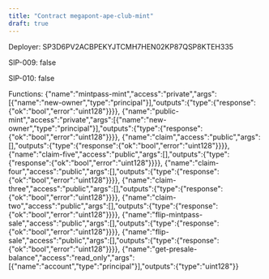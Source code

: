 ```yaml
---
title: "Contract megapont-ape-club-mint"
draft: true
---
```

Deployer: SP3D6PV2ACBPEKYJTCMH7HEN02KP87QSP8KTEH335

SIP-009: false

SIP-010: false

Functions:
{"name":"mintpass-mint","access":"private","args":[{"name":"new-owner","type":"principal"}],"outputs":{"type":{"response":{"ok":"bool","error":"uint128"}}}}, {"name":"public-mint","access":"private","args":[{"name":"new-owner","type":"principal"}],"outputs":{"type":{"response":{"ok":"bool","error":"uint128"}}}}, {"name":"claim","access":"public","args":[],"outputs":{"type":{"response":{"ok":"bool","error":"uint128"}}}}, {"name":"claim-five","access":"public","args":[],"outputs":{"type":{"response":{"ok":"bool","error":"uint128"}}}}, {"name":"claim-four","access":"public","args":[],"outputs":{"type":{"response":{"ok":"bool","error":"uint128"}}}}, {"name":"claim-three","access":"public","args":[],"outputs":{"type":{"response":{"ok":"bool","error":"uint128"}}}}, {"name":"claim-two","access":"public","args":[],"outputs":{"type":{"response":{"ok":"bool","error":"uint128"}}}}, {"name":"flip-mintpass-sale","access":"public","args":[],"outputs":{"type":{"response":{"ok":"bool","error":"uint128"}}}}, {"name":"flip-sale","access":"public","args":[],"outputs":{"type":{"response":{"ok":"bool","error":"uint128"}}}}, {"name":"get-presale-balance","access":"read_only","args":[{"name":"account","type":"principal"}],"outputs":{"type":"uint128"}}
